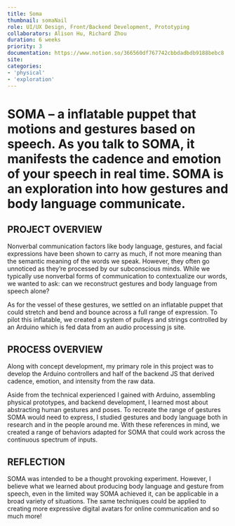 ```yaml
---
title: Soma
thumbnail: somaNail
role: UI/UX Design, Front/Backend Development, Prototyping
collaborators: Alison Hu, Richard Zhou
duration: 6 weeks
priority: 3
documentation: https://www.notion.so/366560df767742cbbdadbdb9188bebc8
site:
categories:
- 'physical'
- 'exploration'
---
```


<script>
    import ImageGrid from '$lib/components/article/ImageGrid.svelte'
    import HeroImage from '$lib/components/article/HeroImage.svelte'
    import YoutubeEmbed from '$lib/components/article/YoutubeEmbed.svelte'

    const p = "soma/"
    const gestures = [p + 'gestures', p + 'chart']

    const process = p + "proto"
    const chart = p + "chart"
</script>

# SOMA – a inflatable puppet that motions and gestures based on speech. As you talk to SOMA, it manifests the cadence and emotion of your speech in real time. SOMA is an exploration into how gestures and body language communicate.

## PROJECT OVERVIEW

Nonverbal communication factors like body language, gestures, and facial expressions have been shown to carry as much, if not more meaning than the semantic meaning of the words we speak. However, they often go unnoticed as they’re processed by our subconscious minds. While we typically use nonverbal forms of communication to contextualize our words, we wanted to ask: can we reconstruct gestures and body language from speech alone?

As for the vessel of these gestures, we settled on an inflatable puppet that could stretch and bend and bounce across a full range of expression. To pilot this inflatable, we created a system of pulleys and strings controlled by an Arduino which is fed data from an audio processing js site.

<HeroImage link={process} description="SOMA Puppet Process" />

## PROCESS OVERVIEW

Along with concept development, my primary role in this project was to develop the Arduino controllers and half of the backend JS that derived cadence, emotion, and intensity from the raw data.

Aside from the technical experienced I gained with Arduino, assembling physical prototypes, and backend development, I learned most about abstracting human gestures and poses. To recreate the range of gestures SOMA would need to express, I studied gestures and body language both in research and in the people around me. With these references in mind, we created a range of behaviors adapted for SOMA that could work across the continuous spectrum of inputs.

<HeroImage link={chart} description="Journey Map" />

## REFLECTION

SOMA was intended to be a thought provoking experiment. However, I believe what we learned about producing body language and gesture from speech, even in the limited way SOMA achieved it, can be applicable in a broad variety of situations. The same techniques could be applied to creating more expressive digital avatars for online communication and so much more!
